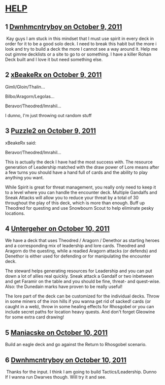 # [HELP](https://community.fantasyflightgames.com/topic/54413-help/)

## 1 [Dwnhmcntryboy on October 9, 2011](https://community.fantasyflightgames.com/topic/54413-help/?do=findComment&comment=539146)

 Kay guys I am stuck in this mindset that I must use spirit in every deck in order for it to be a good solo deck. I need to break this habit but the more i look and try to build a deck the more I cannot see a way around it. Help me out gimme decklists or a site to go to or something. I have a killer Rohan Deck built and I love it but need something else.

## 2 [xBeakeRx on October 9, 2011](https://community.fantasyflightgames.com/topic/54413-help/?do=findComment&comment=539148)

Gimli/Gloin/Thalin...

Bilbo/Aragorn/Legolas...

Beravor/Theodred/Imrahil...

I dunno, I'm just throwing out random stuff

## 3 [Puzzle2 on October 9, 2011](https://community.fantasyflightgames.com/topic/54413-help/?do=findComment&comment=539489)

xBeakeRx said:

Beravor/Theodred/Imrahil...



This is actually the deck I have had the most success with. The resource generation of Leadership matched with the draw power of Lore means after a few turns you should have a hand full of cards and the ability to play anything you want.

While Spirit is great for threat management, you really only need to keep it to a level where you can handle the encounter deck. Multiple Gandalfs and Sneak Attacks will allow you to reduce your threat by a total of 30 throughout the play of this deck, which is more than enough. Buff up Theodred for questing and use Snowbourn Scout to help eliminate pesky locations.

## 4 [Untergeher on October 10, 2011](https://community.fantasyflightgames.com/topic/54413-help/?do=findComment&comment=539657)

We have a deck that uses Theodred / Aragorn / Denethor as starting heroes and a corresponding mix of leadership and lore cards. Theodred and Aragorn do the questing, while a readied Aragorn attacks (or defends) and Denethor is either used for defending or for manipulating the encounter deck.

The steward helps generating resources for Leadership and you can put down a lot of allies real quickly. Sneak attack a Gandalf or two inbetween and get Faramir on the table and you should be fine, threat- and quest-wise. Also: the Dunedain marks have proven to be really useful!

The lore part of the deck can be customized for the individual decks. Throw in some miners of the iron hills if you wanna get rid of sacked! cards (or caught in a web), throw in some healing effects for Rhosgobel or you can include secret paths for location heavy quests. And don't forget Gleowine for some extra card drawing!

## 5 [Maniacske on October 10, 2011](https://community.fantasyflightgames.com/topic/54413-help/?do=findComment&comment=539675)

Build an eagle deck and go against the Return to Rhosgobel scenario.

## 6 [Dwnhmcntryboy on October 10, 2011](https://community.fantasyflightgames.com/topic/54413-help/?do=findComment&comment=539875)

 Thanks for the input. I think I am going to build Tactics/Leadership. Dunno If I wanna run Dwarves though. Will try it and see.

